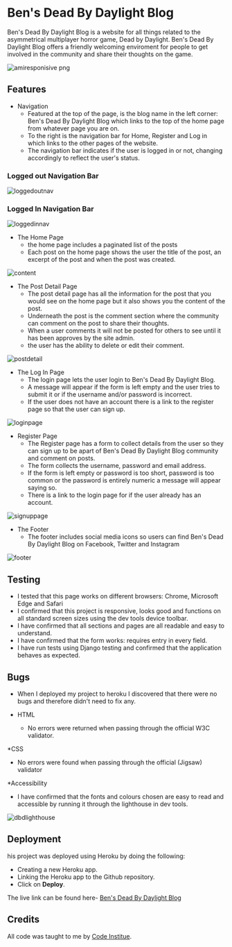 # Ben's Dead By Daylight Blog

Ben's Dead By Daylight Blog is a website for all things related to the asymmetrical multiplayer horror game, Dead by Daylight. Ben's Dead By Daylight Blog offers a friendly welcoming enviroment for people to get involved in the community and share their thoughts on the game.

![amiresponisive png](https://github.com/user-attachments/assets/fc26f84c-f71e-4bbc-9f99-876e04d96d33)

## Features
* Navigation
  - Featured at the top of the page, is the blog name in the left corner: Ben's Dead By Daylight Blog which links to the top of the home page from whatever page you are on.
  - To the right is the navigation bar for Home, Register and Log in which links to the other pages of the website.
  - The navigation bar indicates if the user is logged in or not, changing accordingly to reflect the user's status.

### Logged out Navigation Bar
 
![loggedoutnav](https://github.com/user-attachments/assets/cdbb7604-2723-4f72-b9c3-00357e5d1158)

### Logged In Navigation Bar

![loggedinnav](https://github.com/user-attachments/assets/e70dea40-1425-4e7a-9dca-9a7e868e7b38)

* The Home Page
  - the home page includes a paginated list of the posts
  - Each post on the home page shows the user the title of the post, an excerpt of the post and when the post was created.

![content](https://github.com/user-attachments/assets/f93cd377-35ce-4d6d-87cd-7129dd384e06)

* The Post Detail Page
  - The post detail page has all the information for the post that you would see on the home page but it also shows you the content of the post.
  - Underneath the post is the comment section where the community can comment on the post to share their thoughts.
  - When a user comments it will not be posted for others to see until it has been approves by the site admin.
  - the user has the ability to delete or edit their comment. 

![postdetail](https://github.com/user-attachments/assets/bf7b6302-3add-44b2-a82e-713f240d8cae)

* The Log In Page
  - The login page lets the user login to Ben's Dead By Daylight Blog.
  - A message will appear if the form is left empty and the user tries to submit it or if the username and/or password is incorrect.
  - If the user does not have an account there is a link to the register page so that the user can sign up.

![loginpage](https://github.com/user-attachments/assets/d9060ca5-4c39-4532-a83a-ba073931369e)

* Register Page
  - The Register page has a form to collect details from the user so they can sign up to be apart of Ben's Dead By Daylight Blog community and comment on posts.
  - The form collects the username, password and email address.
  - If the form is left empty or password is too short, password is too common or the password is entirely numeric a message will appear saying so.
  - There is a link to the login page for if the user already has an account.
 
![signuppage](https://github.com/user-attachments/assets/cf04fbcf-9d57-4136-8530-04503911f985)


* The Footer
  - The footer includes social media icons so users can find Ben's Dead By Daylight Blog on Facebook, Twitter and Instagram
 
![footer](https://github.com/user-attachments/assets/fe5f8f3e-3122-418c-9dbd-5524f4dc3805)

## Testing
* I tested that this page works on different browsers: Chrome, Microsoft Edge and Safari
* I confirmed that this project is responsive, looks good and functions on all standard screen sizes using the dev tools device toolbar.
* I have confirmed that all sections and pages are all readable and easy to understand.
* I have confirmed that the form works: requires entry in every field.
* I have run tests using Django testing and confirmed that the application behaves as expected.



## Bugs

* When I deployed my project to heroku I discovered that there were no bugs and therefore didn't need to fix any.

* HTML
  - No errors were returned when passing through the official W3C validator.
 
*CSS
  - No errors were found when passing through the official (Jigsaw) validator

*Accessibility
  - I have confirmed that the fonts and colours chosen are easy to read and accessible by running it through the lighthouse in dev tools.

![dbdlighthouse](https://github.com/user-attachments/assets/10155e75-05ba-4b78-a2e3-dc801dc793cc)

## Deployment

his project was deployed using Heroku by doing the following:
- Creating a new Heroku app.
- Linking the Heroku app to the Github repository.
- Click on **Deploy**.

The live link can be found here- [Ben's Dead By Daylight Blog](https://dead-by-daylight-blog-91f72895ccd4.herokuapp.com/)

## Credits

All code was taught to me by [Code Institue](https://learn.codeinstitute.net/dashboard).
